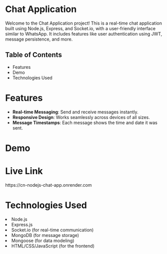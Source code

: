 # Chat Application
<p> Welcome to the Chat Application project! This is a real-time chat application built using Node.js, Express, and Socket.io, with a user-friendly interface similar to WhatsApp. It includes features like user authentication using JWT, message persistence, and more. </p>

## Table of Contents
<ul>
<li>Features</li>
<li>Demo</li>
<li>Technologies Used</li>
</ul>

# Features
<ul> 
<li><b>Real-time Messaging</b>: Send and receive messages instantly.</li>
<li><b>Responsive Design</b>: Works seamlessly across devices of all sizes.</li>
<li><b>Message Timestamps</b>: Each message shows the time and date it was sent.</li>
</ul>

# Demo
<h1>Live Link</h1>
https://cn-nodejs-chat-app.onrender.com

# Technologies Used
<li>Node.js</li>
<li>Express.js</li>
<li>Socket.io (for real-time communication)</li>
<li>MongoDB (for message storage)</li>
<li>Mongoose (for data modeling)</li>
<li>HTML/CSS/JavaScript (for the frontend)</li>



